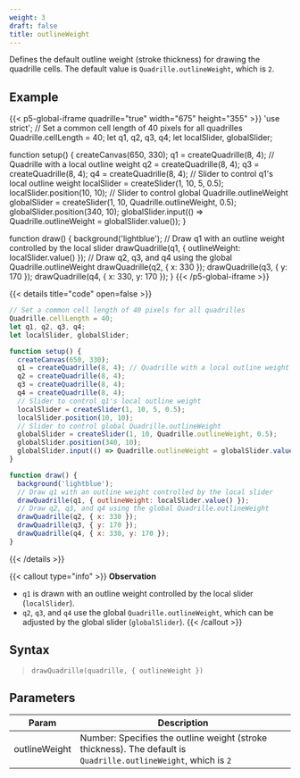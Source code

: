 ```yaml
---
weight: 3
draft: false  
title: outlineWeight  
---
```


Defines the default outline weight (stroke thickness) for drawing the quadrille cells. The default value is `Quadrille.outlineWeight`, which is `2`.

## Example

{{< p5-global-iframe quadrille="true" width="675" height="355" >}}
'use strict';
// Set a common cell length of 40 pixels for all quadrilles
Quadrille.cellLength = 40;
let q1, q2, q3, q4;
let localSlider, globalSlider;

function setup() {
  createCanvas(650, 330);
  q1 = createQuadrille(8, 4); // Quadrille with a local outline weight
  q2 = createQuadrille(8, 4);
  q3 = createQuadrille(8, 4);
  q4 = createQuadrille(8, 4);
  // Slider to control q1's local outline weight
  localSlider = createSlider(1, 10, 5, 0.5);
  localSlider.position(10, 10);
  // Slider to control global Quadrille.outlineWeight
  globalSlider = createSlider(1, 10, Quadrille.outlineWeight, 0.5);
  globalSlider.position(340, 10);
  globalSlider.input(() => Quadrille.outlineWeight = globalSlider.value());
}

function draw() {
  background('lightblue');
  // Draw q1 with an outline weight controlled by the local slider
  drawQuadrille(q1, { outlineWeight: localSlider.value() });
  // Draw q2, q3, and q4 using the global Quadrille.outlineWeight
  drawQuadrille(q2, { x: 330 });
  drawQuadrille(q3, { y: 170 });
  drawQuadrille(q4, { x: 330, y: 170 });
}
{{< /p5-global-iframe >}}

{{< details title="code" open=false >}}
```js
// Set a common cell length of 40 pixels for all quadrilles
Quadrille.cellLength = 40;
let q1, q2, q3, q4;
let localSlider, globalSlider;

function setup() {
  createCanvas(650, 330);
  q1 = createQuadrille(8, 4); // Quadrille with a local outline weight
  q2 = createQuadrille(8, 4);
  q3 = createQuadrille(8, 4);
  q4 = createQuadrille(8, 4);
  // Slider to control q1's local outline weight
  localSlider = createSlider(1, 10, 5, 0.5);
  localSlider.position(10, 10);
  // Slider to control global Quadrille.outlineWeight
  globalSlider = createSlider(1, 10, Quadrille.outlineWeight, 0.5);
  globalSlider.position(340, 10);
  globalSlider.input(() => Quadrille.outlineWeight = globalSlider.value());
}

function draw() {
  background('lightblue');
  // Draw q1 with an outline weight controlled by the local slider
  drawQuadrille(q1, { outlineWeight: localSlider.value() });
  // Draw q2, q3, and q4 using the global Quadrille.outlineWeight
  drawQuadrille(q2, { x: 330 });
  drawQuadrille(q3, { y: 170 });
  drawQuadrille(q4, { x: 330, y: 170 });
}
```
{{< /details >}}

{{< callout type="info" >}}
**Observation**  
- `q1` is drawn with an outline weight controlled by the local slider (`localSlider`).  
- `q2`, `q3`, and `q4` use the global `Quadrille.outlineWeight`, which can be adjusted by the global slider (`globalSlider`).
{{< /callout >}}

## Syntax

> `drawQuadrille(quadrille, { outlineWeight })`

## Parameters

| Param         | Description                                                                            |
|---------------|----------------------------------------------------------------------------------------|
| outlineWeight | Number: Specifies the outline weight (stroke thickness). The default is `Quadrille.outlineWeight`, which is `2` |
